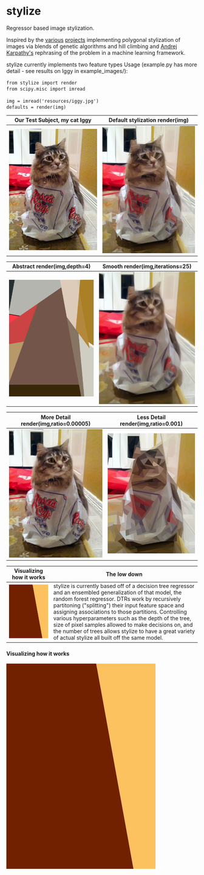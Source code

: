 stylize
=======

Regressor based image stylization.

Inspired by the [various](http://alteredqualia.com/visualization/evolve/) [projects](http://rogeralsing.com/2008/12/07/genetic-programming-evolution-of-mona-lisa/) implementing polygonal stylization of images via blends of genetic algorithms and hill climbing and [Andrej Karpathy's](http://cs.stanford.edu/people/karpathy/convnetjs/demo/image_regression.html) rephrasing of the problem in a machine learning framework.

stylize currently implements two feature types 
Usage (example.py has more detail - see results on Iggy in example_images/): 
```
from stylize import render
from scipy.misc import imread

img = imread('resources/iggy.jpg')
defaults = render(img)
```

Our Test Subject, my cat Iggy  | Default stylization render(img)
------------- | -------------
![Iggy](/resources/iggy_small.jpg?raw=true "Iggy looking confused")  | ![Iggy](/resources/defaults_small.png?raw=true "Default stylization with stylize")

Abstract render(img,depth=4) | Smooth render(img,iterations=25)
------------- | -------------
![Iggy](/example_images/abstract.png?raw=true "Abstract Iggy")  | ![Iggy](/example_images/smoother.png?raw=true "Smooth Iggy")

More Detail render(img,ratio=0.00005) | Less Detail render(img,ratio=0.001)
------------- | -------------
![Iggy](/example_images/more_detail.png?raw=true "Iggy in all his glory")  | ![Iggy](/example_images/less_detail.png?raw=true "Iggy in low fidelity")

Visualizing how it works | The low down
------------- | -------------
![Iggy](/resources/iggy.gif?raw=true "Visualizing how it works")  | stylize is currently based off of a decision tree regressor and an ensembled generalization of that model, the random forest regressor. DTRs work by recursively partitoning ("splitting") their input feature space and assigning associations to those partitions. Controlling various hyperparameters such as the depth of the tree, size of pixel samples allowed to make decisions on, and the number of trees allows stylize to have a great variety of actual stylize all built off the same model.

#### Visualizing how it works
![Iggy](/resources/iggy.gif?raw=true "Visualizing how it works")
